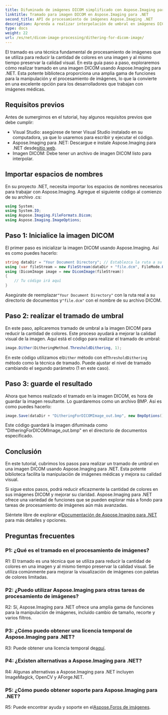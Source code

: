 ```yaml
---
title: Difuminado de imágenes DICOM simplificado con Aspose.Imaging para .NET
linktitle: Tramado para imagen DICOM en Aspose.Imaging para .NET
second_title: API de procesamiento de imágenes Aspose.Imaging .NET
description: Aprenda a realizar interpolación de umbral en imágenes DICOM con Aspose.Imaging para .NET. Mejore la calidad de la imagen y reduzca las paletas de colores sin esfuerzo.
type: docs
weight: 22
url: /es/net/dicom-image-processing/dithering-for-dicom-image/
---
```

El tramado es una técnica fundamental de procesamiento de imágenes que se utiliza para reducir la cantidad de colores en una imagen y al mismo tiempo preservar la calidad visual. En esta guía paso a paso, exploraremos cómo realizar tramado en una imagen DICOM usando Aspose.Imaging para .NET. Esta potente biblioteca proporciona una amplia gama de funciones para la manipulación y el procesamiento de imágenes, lo que la convierte en una excelente opción para los desarrolladores que trabajan con imágenes médicas. 

## Requisitos previos

Antes de sumergirnos en el tutorial, hay algunos requisitos previos que debe cumplir:

- Visual Studio: asegúrese de tener Visual Studio instalado en su computadora, ya que lo usaremos para escribir y ejecutar el código.
-  Aspose.Imaging para .NET: Descargue e instale Aspose.Imaging para .NET desde[sitio web](https://releases.aspose.com/imaging/net/).
- Imagen DICOM: Debe tener un archivo de imagen DICOM listo para interpolar.

## Importar espacios de nombres

En su proyecto .NET, necesita importar los espacios de nombres necesarios para trabajar con Aspose.Imaging. Agregue el siguiente código al comienzo de su archivo .cs:

```csharp
using System;
using System.IO;
using Aspose.Imaging.FileFormats.Dicom;
using Aspose.Imaging.ImageOptions;
```

## Paso 1: Inicialice la imagen DICOM

El primer paso es inicializar la imagen DICOM usando Aspose.Imaging. Así es como puedes hacerlo:

```csharp
string dataDir = "Your Document Directory"; // Establezca la ruta a su directorio de documentos
using (var fileStream = new FileStream(dataDir + "file.dcm", FileMode.Open, FileAccess.Read))
using (DicomImage image = new DicomImage(fileStream))
{
    // Tu código irá aquí
}
```

 Asegúrate de reemplazar`"Your Document Directory"` con la ruta real a su directorio de documentos y`"file.dcm"` con el nombre de su archivo DICOM.

## Paso 2: realizar el tramado de umbral

En este paso, aplicaremos tramado de umbral a la imagen DICOM para reducir la cantidad de colores. Este proceso ayudará a mejorar la calidad visual de la imagen. Aquí está el código para realizar el tramado de umbral:

```csharp
image.Dither(DitheringMethod.ThresholdDithering, 1);
```

 En este código utilizamos el`Dither` método con el`ThresholdDithering` método como la técnica de tramado. Puede ajustar el nivel de tramado cambiando el segundo parámetro (1 en este caso).

## Paso 3: guarde el resultado

Ahora que hemos realizado el tramado en la imagen DICOM, es hora de guardar la imagen resultante. Lo guardaremos como un archivo BMP. Así es como puedes hacerlo:

```csharp
image.Save(dataDir + "DitheringForDICOMImage_out.bmp", new BmpOptions());
```

Este código guardará la imagen difuminada como "DitheringForDICOMImage_out.bmp" en el directorio de documentos especificado.

## Conclusión

En este tutorial, cubrimos los pasos para realizar un tramado de umbral en una imagen DICOM usando Aspose.Imaging para .NET. Esta potente biblioteca facilita la manipulación de imágenes médicas y mejora su calidad visual.

Si sigue estos pasos, podrá reducir eficazmente la cantidad de colores en sus imágenes DICOM y mejorar su claridad. Aspose.Imaging para .NET ofrece una variedad de funciones que se pueden explorar más a fondo para tareas de procesamiento de imágenes aún más avanzadas.

 Siéntete libre de explorar el[Documentación de Aspose.Imaging para .NET](https://reference.aspose.com/imaging/net/) para más detalles y opciones.

## Preguntas frecuentes

### P1: ¿Qué es el tramado en el procesamiento de imágenes?

R1: El tramado es una técnica que se utiliza para reducir la cantidad de colores en una imagen y al mismo tiempo preservar la calidad visual. Se utiliza comúnmente para mejorar la visualización de imágenes con paletas de colores limitadas.

### P2: ¿Puedo utilizar Aspose.Imaging para otras tareas de procesamiento de imágenes?

R2: Sí, Aspose.Imaging para .NET ofrece una amplia gama de funciones para la manipulación de imágenes, incluido cambio de tamaño, recorte y varios filtros.

### P3: ¿Cómo puedo obtener una licencia temporal de Aspose.Imaging para .NET?

 R3: Puede obtener una licencia temporal de[aquí](https://purchase.aspose.com/temporary-license/).

### P4: ¿Existen alternativas a Aspose.Imaging para .NET?

R4: Algunas alternativas a Aspose.Imaging para .NET incluyen ImageMagick, OpenCV y AForge.NET.

### P5: ¿Cómo puedo obtener soporte para Aspose.Imaging para .NET?

 R5: Puede encontrar ayuda y soporte en el[Aspose.Foros de imágenes](https://forum.aspose.com/).